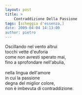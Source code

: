 ```yaml
---
layout: post
title: >
    Contraddizione Della Passione
tags: [scheggia d'essenza,]
date: 2009-04-04 14:13:00
author: pietro
---
```

Oscillando nel vento altrui<br/>tocchi vette d'euforia<br/>come non avresti sperato mai,<br/>fino a sprofondare nell'abulia,<br/><br/>nella lingua dell'amore<br/>in cui la passione<br/>degna del miglior colore,<br/>non è imbevuta di contraddizione.
